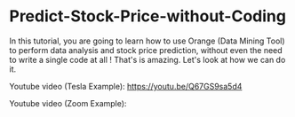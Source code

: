 # Predict-Stock-Price-without-Coding
In this tutorial, you are going to learn how to use Orange (Data Mining Tool) to perform data analysis and stock price prediction, without even the need to write a single code at all ! That's is amazing. Let's look at how we can do it.

Youtube video (Tesla Example):
https://youtu.be/Q67GS9sa5d4

Youtube video (Zoom Example):

